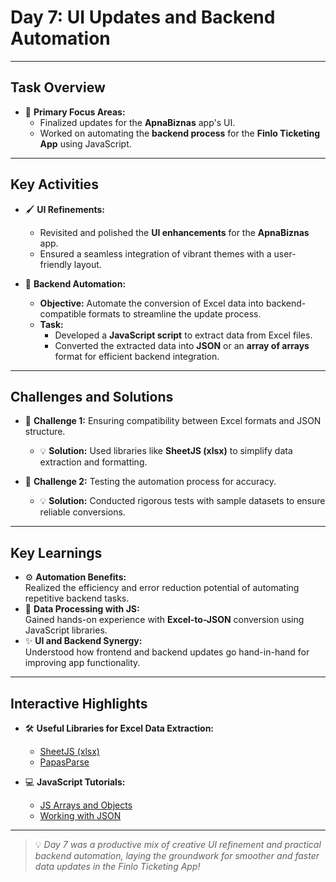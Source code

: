 # **Day 7: UI Updates and Backend Automation**

---

## **Task Overview**
- 🎯 **Primary Focus Areas:**  
  - Finalized updates for the **ApnaBiznas** app's UI.  
  - Worked on automating the **backend process** for the **Finlo Ticketing App** using JavaScript.  

---

## **Key Activities**
- 🖌️ **UI Refinements:**
  - Revisited and polished the **UI enhancements** for the **ApnaBiznas** app.  
  - Ensured a seamless integration of vibrant themes with a user-friendly layout.  

- 🔄 **Backend Automation:**
  - **Objective:** Automate the conversion of Excel data into backend-compatible formats to streamline the update process.
  - **Task:**  
    - Developed a **JavaScript script** to extract data from Excel files.  
    - Converted the extracted data into **JSON** or an **array of arrays** format for efficient backend integration.  

---

## **Challenges and Solutions**
- 📌 **Challenge 1:** Ensuring compatibility between Excel formats and JSON structure.  
  - 💡 **Solution:** Used libraries like **SheetJS (xlsx)** to simplify data extraction and formatting.  

- 📌 **Challenge 2:** Testing the automation process for accuracy.  
  - 💡 **Solution:** Conducted rigorous tests with sample datasets to ensure reliable conversions.  

---

## **Key Learnings**
- ⚙️ **Automation Benefits:**  
  Realized the efficiency and error reduction potential of automating repetitive backend tasks.  
- 📄 **Data Processing with JS:**  
  Gained hands-on experience with **Excel-to-JSON** conversion using JavaScript libraries.  
- ✨ **UI and Backend Synergy:**  
  Understood how frontend and backend updates go hand-in-hand for improving app functionality.  

---

## **Interactive Highlights**
- 🛠️ **Useful Libraries for Excel Data Extraction:**  
  - [SheetJS (xlsx)](https://github.com/SheetJS/sheetjs)  
  - [PapasParse](https://www.papaparse.com/)  

- 💻 **JavaScript Tutorials:**  
  - [JS Arrays and Objects](https://developer.mozilla.org/en-US/docs/Learn/JavaScript/Objects)  
  - [Working with JSON](https://developer.mozilla.org/en-US/docs/Web/JavaScript/Reference/Global_Objects/JSON)  

---

> 💡 *Day 7 was a productive mix of creative UI refinement and practical backend automation, laying the groundwork for smoother and faster data updates in the Finlo Ticketing App!*
